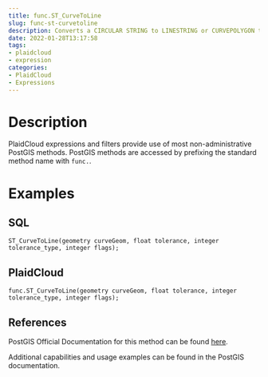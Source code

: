 ```yaml
---
title: func.ST_CurveToLine
slug: func-st-curvetoline
description: Converts a CIRCULAR STRING to LINESTRING or CURVEPOLYGON to POLYGON or MULTISURFACE to MULTIPOLYGON
date: 2022-01-28T13:17:58
tags:
- plaidcloud
- expression
categories:
- PlaidCloud
- Expressions
---
```



# Description


PlaidCloud expressions and filters provide use of most non-administrative PostGIS methods. PostGIS methods are accessed by prefixing the standard method name with `func.`.



# Examples


## SQL



```
ST_CurveToLine(geometry curveGeom, float tolerance, integer tolerance_type, integer flags);
```


## PlaidCloud



```
func.ST_CurveToLine(geometry curveGeom, float tolerance, integer tolerance_type, integer flags);
```


## References


PostGIS Official Documentation for this method can be found [here](https://postgis.net/docs/manual-3.1/ST_CurveToLine.html).



Additional capabilities and usage examples can be found in the PostGIS documentation.


